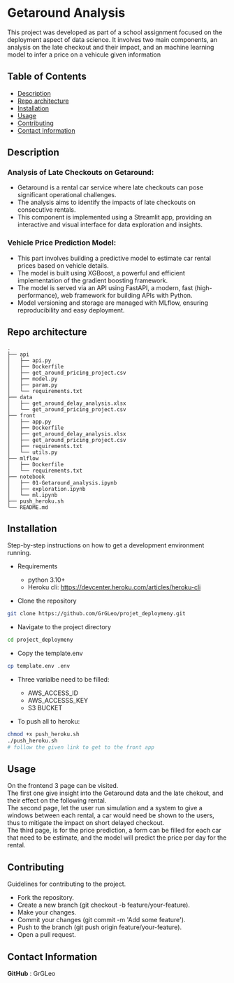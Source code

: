 # Getaround Analysis
This project was developed as part of a school assignment focused on the deployment aspect of data science. It involves two main components, an analysis on the late checkout and their impact, and an machine learning model to infer a price on a vehicule given information

## Table of Contents

- [Description](#description)
- [Repo architecture](#repo-architecture)
- [Installation](#installation)
- [Usage](#usage)
- [Contributing](#contributing)
- [Contact Information](#contact-information)

## Description
### Analysis of Late Checkouts on Getaround:

- Getaround is a rental car service where late checkouts can pose significant operational challenges.
- The analysis aims to identify the impacts of late checkouts on consecutive rentals.
- This component is implemented using a Streamlit app, providing an interactive and visual interface for data exploration and insights.

### Vehicle Price Prediction Model:

- This part involves building a predictive model to estimate car rental prices based on vehicle details.
- The model is built using XGBoost, a powerful and efficient implementation of the gradient boosting framework.
- The model is served via an API using FastAPI, a modern, fast (high-performance), web framework for building APIs with Python.
- Model versioning and storage are managed with MLflow, ensuring reproducibility and easy deployment.

## Repo architecture
```
.
├── api
│   ├── api.py
│   ├── Dockerfile
│   ├── get_around_pricing_project.csv
│   ├── model.py
│   ├── param.py
│   └── requirements.txt
├── data
│   ├── get_around_delay_analysis.xlsx
│   └── get_around_pricing_project.csv
├── front
│   ├── app.py
│   ├── Dockerfile
│   ├── get_around_delay_analysis.xlsx
│   ├── get_around_pricing_project.csv
│   ├── requirements.txt
│   └── utils.py
├── mlflow
│   ├── Dockerfile
│   └── requirements.txt
├── notebook
│   ├── 01-Getaround_analysis.ipynb
│   ├── exploration.ipynb
│   └── ml.ipynb
├── push_heroku.sh
└── README.md
```

## Installation
Step-by-step instructions on how to get a development environment running.
- Requirements
    - python 3.10+
    - Heroku cli: https://devcenter.heroku.com/articles/heroku-cli

- Clone the repository
```bash
git clone https://github.com/GrGLeo/projet_deploymeny.git
```

- Navigate to the project directory
```bash
cd project_deploymeny
```
- Copy the template.env
```bash
cp template.env .env
```
- Three varialbe need to be filled:
    - AWS_ACCESS_ID
    - AWS_ACCESSS_KEY
    - S3 BUCKET

- To push all to heroku:
```bash
chmod +x push_heroku.sh
./push_heroku.sh
# follow the given link to get to the front app
```

## Usage
On the frontend 3 page can be visited.  
The first one give insight into the Getaround
data and the late chekout, and their effect on the following rental.  
The second page, let the user run simulation and a system to give a windows
between each rental, a car would need be shown to the users, thus to mitigate
the impact on short delayed checkout.  
The third page, is for the price prediction, a form can be filled for each car that
need to be estimate, and the model will predict the price per day for the rental.

## Contributing

Guidelines for contributing to the project.
- Fork the repository.
- Create a new branch (git checkout -b feature/your-feature).
- Make your changes.
- Commit your changes (git commit -m 'Add some feature').
- Push to the branch (git push origin feature/your-feature).
- Open a pull request.

## Contact Information
**GitHub** : GrGLeo

